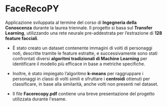 # FaceRecoPY
Applicazione sviluppata al termine del corso di **Ingegneria della Conoscenza** durante la laurea triennale.
Il progetto si basa sul **Transfer Learning**, utilizzando una rete neurale pre-addestrata per l’estrazione di **128 feature facciali**.

- È stato creato un dataset contenente immagini di volti di personaggi noti, descritte tramite le feature estratte, e successivamente sono stati confrontati diversi **algoritmi tradizionali di Machine Learning** per identificare il modello più efficace in base a metriche specifiche.

- Inoltre, è stato impiegato l’algoritmo **k-means** per raggruppare i personaggi in classi di volti simili e sfruttare i **centroidi** ottenuti per classificare, in base alla similarità, anche volti non presenti nel dataset.

- Il file **Facerecopy.pdf** contiene una breve presentazione del progetto utilizzata durante l'esame.
